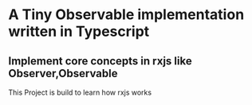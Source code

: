 # A Tiny Observable implementation written in Typescript
## Implement core concepts in rxjs like Observer,Observable

This Project is build to learn how rxjs works